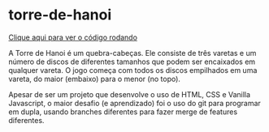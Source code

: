 # torre-de-hanoi

[Clique aqui para ver o código rodando](https://alexandrealvescs.gitlab.io/torre-de-hanoi/)

A Torre de Hanoi é um quebra-cabeças.  Ele consiste de três varetas e um número de discos de diferentes tamanhos que podem ser encaixados em qualquer vareta. O jogo começa com todos os discos empilhados em uma vareta, do maior (embaixo) para o menor (no topo).

Apesar de ser um projeto que desenvolve o uso de HTML, CSS e Vanilla Javascript, o maior desafio (e aprendizado) foi o uso do git para programar em dupla, usando branches diferentes para fazer merge de features diferentes.
